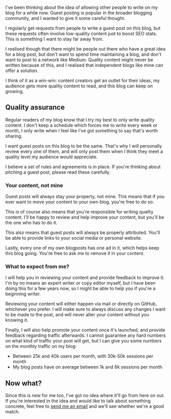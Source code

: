 I've been thinking about the idea of allowing other people to write on my blog for a while now. Guest posting is popular in the broader blogging community, and I wanted to give it some careful thought.

I regularly get requests from people to write a guest post on this blog, but these requests often involve low-quality content just to boost SEO stats. This is something I want to stay far away from.

I realised though that there might be people out there who have a great idea for a blog post, but don't want to spend time maintaining a blog, and don't want to post to a network like Medium. Quality content might never be written because of this, and I realised that independent blogs like mine can offer a solution.

I think of it as a win-win: content creators get an outlet for their ideas, my audience gets more quality content to read, and this blog can keep on growing.

## Quality assurance

Regular readers of my blog know that I try my best to only write quality content. I don't keep a schedule which forces me to write every week or month, I only write when I feel like I've got something to say that's worth sharing.

I want guest posts on this blog to be the same. That's why I will personally review every one of them, and will only post them when I think they meet a quality level my audience would appreciate. 

I believe a set of rules and agreements is in place. If you're thinking about pitching a guest post, please read these carefully. 

### Your content, not mine

Guest posts will always stay your property, not mine. This means that if you ever want to move your content to your own blog, you're free to do so.

This is of course also means that you're responsible for writing quality content. I'll be happy to review and help improve your content, but you'll be the one who has to do it.

This also means that guest posts will always be properly attributed. You'll be able to provide links to your social media or personal website. 

Lastly, every one of my own blogposts has one ad in it, which helps keep this blog going. You're free to ask me to remove it in your content.  

### What to expect from me?

I will help you in reviewing your content and provide feedback to improve it. I'm by no means an expert writer or copy editor myself, but I have been doing this for a few years now, so I might be able to help you if you're a beginning writer.

Reviewing your content will either happen via mail or directly on GitHub, whichever you prefer. I will make sure to always discuss any changes I want to be made to the post, and will never alter your content without you knowing it.

Finally, I will also help promote your content once it's launched, and provide feedback regarding traffic afterwards. I cannot guarantee any hard numbers on what kind of traffic your post will get, but I can give you some numbers on the monthly traffic on my blog:

- Between 25k and 40k users per month, with 30k-50k sessions per month
- My blog posts have on average between 1k and 6k sessions per month

## Now what?

Since this is new for me too, I've got no idea where it'll go from here on out. If you're interested in the idea and would like to talk about something concrete, feel free to [send me an email](mailto:brent@stitcher.io) and we'll see whether we're a good match.
